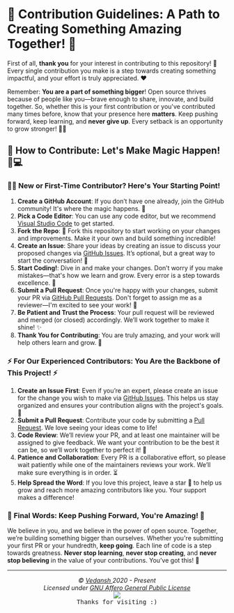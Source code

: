 # 🌟 **Contribution Guidelines: A Path to Creating Something Amazing Together!** 🌟

First of all, **thank you** for your interest in contributing to this repository! 🙏 Every single contribution you make is a step towards creating something impactful, and your effort is truly appreciated. ❤️

Remember: **You are a part of something bigger**! Open source thrives because of people like you—brave enough to share, innovate, and build together. So, whether this is your first contribution or you've contributed many times before, know that your presence here **matters**. Keep pushing forward, keep learning, and **never give up**. Every setback is an opportunity to grow stronger! 💪✨

## 🌈 How to Contribute: Let's Make Magic Happen! 🎩💻

### 🧑‍💻 **New or First-Time Contributor? Here's Your Starting Point!**

1. **Create a GitHub Account**: If you don’t have one already, join the GitHub community! It's where the magic happens. 🌟
2. **Pick a Code Editor**: You can use any code editor, but we recommend [Visual Studio Code](https://code.visualstudio.com/download) to get started.
3. **Fork the Repo**: 🎯 Fork this repository to start working on your changes and improvements. Make it your own and build something incredible!
4. **Create an Issue**: Share your ideas by creating an issue to discuss your proposed changes via [GitHub Issues](https://github.com/offensive-vk/offensive-vk/issues). It’s optional, but a great way to start the conversation! 💬
5. **Start Coding!**: Dive in and make your changes. Don’t worry if you make mistakes—that's how we learn and grow. Every error is a step towards excellence. 🌱
6. **Submit a Pull Request**: Once you're happy with your changes, submit your PR via [GitHub Pull Requests](https://github.com/offensive-vk/offensive-vk/pulls). Don't forget to assign me as a reviewer—I'm excited to see your work! 🚀
7. **Be Patient and Trust the Process**: Your pull request will be reviewed and merged (or closed) accordingly. We’ll work together to make it shine! ✨
8. **Thank You for Contributing**: You are truly amazing, and your work will help others learn and grow. 🙌

### ⚡ **For Our Experienced Contributors: You Are the Backbone of This Project!** ⚡

1. **Create an Issue First**: Even if you’re an expert, please create an issue for the change you wish to make via [GitHub Issues](https://github.com/offensive-vk/offensive-vk/issues). This helps us stay organized and ensures your contribution aligns with the project's goals. 🎯
2. **Submit a Pull Request**: Contribute your code by submitting a [Pull Request](https://github.com/offensive-vk/pulls). We love seeing your ideas come to life!
3. **Code Review**: We’ll review your PR, and at least one maintainer will be assigned to give feedback. We want your contribution to be the best it can be, so we’ll work together to perfect it! 💬
4. **Patience and Collaboration**: Every PR is a collaborative effort, so please wait patiently while one of the maintainers reviews your work. We’ll make sure everything is in order. ⏳
5. **Help Spread the Word**: If you love this project, leave a star 🌟 to help us grow and reach more amazing contributors like you. Your support makes a difference!

### 💖 **Final Words: Keep Pushing Forward, You're Amazing!** 💖

We believe in you, and we believe in the power of open source. Together, we’re building something bigger than ourselves. Whether you're submitting your first PR or your hundredth, **keep going**. Each line of code is a step towards greatness. **Never stop learning**, **never stop creating**, and **never stop believing** in the value of your contributions. You’ve got this! 🌟

---

<p align="center">
  <i>&copy; <a href="https://github.com/offensive-vk/">Vedansh </a> 2020 - Present</i><br>
  <i>Licensed under <a href="https://github.com/offensive-vk/offensive-vk/tree/master/LICENSE">GNU Affero General Public License</a></i><br>
  <a href="https://github.com/TheHamsterBot"><img src="https://i.ibb.co/4KtpYxb/octocat-clean-mini.png" /></a><br>
  <kbd>Thanks for visiting :)</kbd>
</p>

